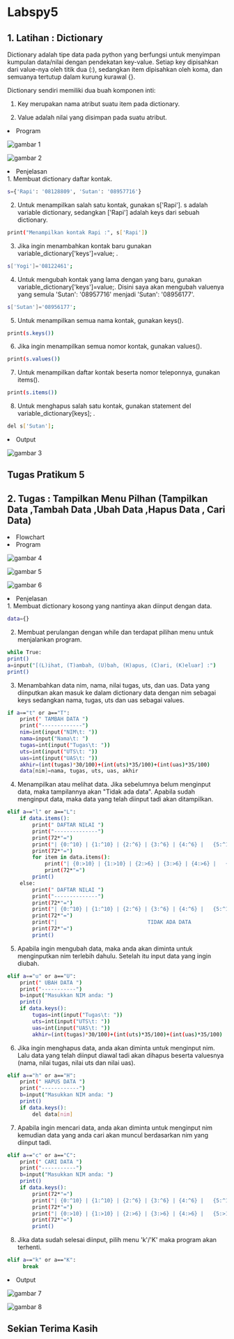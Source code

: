 # Labspy5
## 1. Latihan : Dictionary
Dictionary adalah tipe data pada python yang berfungsi untuk menyimpan kumpulan data/nilai dengan pendekatan key-value. Setiap key dipisahkan dari value-nya oleh titik dua (:), sedangkan item dipisahkan oleh koma, dan semuanya tertutup dalam kurung kurawal {}. <p>

Dictionary sendiri memiliki dua buah komponen inti: <p>
1. Key merupakan nama atribut suatu item pada dictionary. <p>
2. Value adalah nilai yang disimpan pada suatu atribut. <p>

<li> Program </li>

![gambar 1](screenshot/latihan.png)

![gambar 2](screenshot/latihan2.png)

<li> Penjelasan </li>
1. Membuat dictionary daftar kontak. <p>

```bash
s={'Rapi': '08128809', 'Sutan': '08957716'}
```

2. Untuk menampilkan salah satu kontak, gunakan s['Rapi']. s adalah variable dictionary, sedangkan ['Rapi'] adalah keys dari sebuah dictionary. <p>

```bash
print("Menampilkan kontak Rapi :", s['Rapi'])
```

3. Jika ingin menambahkan kontak baru gunakan variable_dictionary['keys']=value; . <p>

```bash
s['Yogi']='08122461';
```

4. Untuk mengubah kontak yang lama dengan yang baru, gunakan variable_dictionary['keys']=value;. Disini saya akan mengubah valuenya yang semula 'Sutan': '08957716' menjadi 'Sutan': '08956177'. <p>

```bash
s['Sutan']='08956177';
```

5. Untuk menampilkan semua nama kontak, gunakan keys(). <p>

```bash
print(s.keys())
```

6. Jika ingin menampilkan semua nomor kontak, gunakan values(). <p>

```bash
print(s.values())
```

7. Untuk menampilkan daftar kontak beserta nomor teleponnya, gunakan items(). <p>

```bash
print(s.items())
```

8. Untuk menghapus salah satu kontak, gunakan statement del variable_dictionary[keys]; . <p>

```bash
del s['Sutan'];
```

<li> Output </li>

![gambar 3](screenshot/latihan_1.png)

## Tugas Pratikum 5
## 2. Tugas : Tampilkan Menu Pilhan (Tampilkan Data ,Tambah Data ,Ubah Data ,Hapus Data , Cari Data)

<li> Flowchart </li>

<li> Program </li>

![gambar 4](screenshot/pratikum5.png)

![gambar 5](screenshot/pratikum52.png)

![gambar 6](screenshot/pratikum53.png)

<li> Penjelasan </li>
1. Membuat dictionary kosong yang nantinya akan diinput dengan data. <p>

```bash
data={}
```

2. Membuat perulangan dengan while dan terdapat pilihan menu untuk menjalankan program. <p>

```bash
while True:
print()
a=input("[(L)ihat, (T)ambah, (U)bah, (H)apus, (C)ari, (K)eluar] :")
print()
```

3. Menambahkan data nim, nama, nilai tugas, uts, dan uas. Data yang diinputkan akan masuk ke dalam dictionary data dengan nim sebagai keys sedangkan nama, tugas, uts dan uas sebagai values. <p>

```bash
if a=="t" or a=="T":
    print(" TAMBAH DATA ")
    print("-------------")
    nim=int(input("NIM\t: "))
    nama=input("Nama\t: ")
    tugas=int(input("Tugas\t: ")) 
    uts=int(input("UTS\t: "))
    uas=int(input("UAS\t: "))
    akhir=(int(tugas)*30/100)+(int(uts)*35/100)+(int(uas)*35/100)
    data[nim]=nama, tugas, uts, uas, akhir
```

4. Menampilkan atau melihat data. Jika sebelumnya belum menginput data, maka tampilannya akan "Tidak ada data". Apabila sudah menginput data, maka data yang telah diinput tadi akan ditampilkan. <p>

```bash
elif a=="l" or a=="L":
    if data.items():
        print(" DAFTAR NILAI ")
        print("--------------")
        print(72*"=")
        print("| {0:^10} | {1:^10} | {2:^6} | {3:^6} | {4:^6} |   {5:^12}  |".format("NIM", "NAMA", "TUGAS", "UTS", "UAS", "NILAI AKHIR"))
        print(72*"=")
        for item in data.items(): 
            print("| {0:>10} | {1:>10} | {2:>6} | {3:>6} | {4:>6} |   {5:>12}  |".format(nim, nama, tugas, uts, uas, akhir))
            print(72*"=")
        print()
    else:
        print(" DAFTAR NILAI ")
        print("--------------")
        print(72*"=")
        print("| {0:^10} | {1:^10} | {2:^6} | {3:^6} | {4:^6} |   {5:^12}  |".format("NIM", "NAMA", "TUGAS", "UTS", "UAS", "NILAI AKHIR"))
        print(72*"=")
        print("|                             TIDAK ADA DATA                           |")
        print(72*"=")
        print()
```

5. Apabila ingin mengubah data, maka anda akan diminta untuk menginputkan nim terlebih dahulu. Setelah itu input data yang ingin diubah. <p>

```bash
elif a=="u" or a=="U":
    print(" UBAH DATA ")
    print("-----------")
    b=input("Masukkan NIM anda: ")
    print()
    if data.keys():
        tugas=int(input("Tugas\t: ")) 
        uts=int(input("UTS\t: "))
        uas=int(input("UAS\t: "))
        akhir=(int(tugas)*30/100)+(int(uts)*35/100)+(int(uas)*35/100)
```

6. Jika ingin menghapus data, anda akan diminta untuk menginput nim. Lalu data yang telah diinput diawal tadi akan dihapus beserta valuesnya (nama, nilai tugas, nilai uts dan nilai uas). <p>

```bash
elif a=="h" or a=="H":
    print(" HAPUS DATA ")
    print("------------")
    b=input("Masukkan NIM anda: ")
    print()
    if data.keys():
        del data[nim]
```

7. Apabila ingin mencari data, anda akan diminta untuk menginput nim kemudian data yang anda cari akan muncul berdasarkan nim yang diinput tadi. <p>

```bash
elif a=="c" or a=="C":
    print(" CARI DATA ")
    print("-----------")
    b=input("Masukkan NIM anda: ")
    print()
    if data.keys():
        print(72*"=")
        print("| {0:^10} | {1:^10} | {2:^6} | {3:^6} | {4:^6} |   {5:^12}  |".format("NIM", "NAMA", "TUGAS", "UTS", "UAS", "NILAI AKHIR"))
        print(72*"=")
        print("| {0:>10} | {1:>10} | {2:>6} | {3:>6} | {4:>6} |   {5:>12}  |".format(nim, nama, tugas, uts, uas, akhir))
        print(72*"=")
        print()
```

8. Jika data sudah selesai diinput, pilih menu 'k'/'K' maka program akan terhenti. <p>

```bash
elif a=="k" or a=="K":
     break
```

<li> Output </li>

![gambar 7](screenshot/pratikum5_1.png)

![gambar 8](screenshot/pratikum5_2.png)

## Sekian Terima Kasih